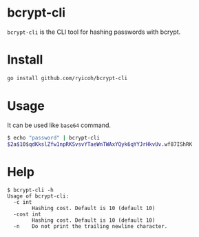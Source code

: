 # bcrypt-cli

`bcrypt-cli` is the CLI tool for hashing passwords with bcrypt.

# Install

```bash
go install github.com/ryicoh/bcrypt-cli
```

# Usage

It can be used like `base64` command.

```bash
$ echo "password" | bcrypt-cli
$2a$10$qdKkslZfw1npRKSvsvYTaeWnTWAxYQyk6qYYJrHkvUv.wf87IShRK
```

# Help
```
$ bcrypt-cli -h
Usage of bcrypt-cli:
  -c int
        Hashing cost. Default is 10 (default 10)
  -cost int
        Hashing cost. Default is 10 (default 10)
  -n    Do not print the trailing newline character.
```
